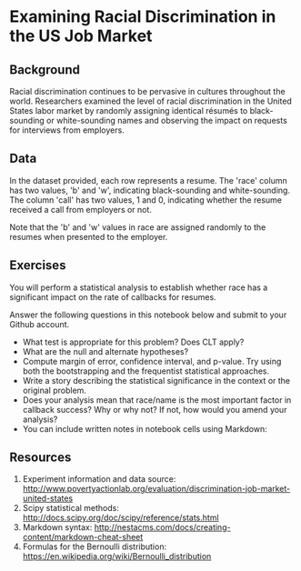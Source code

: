 # Examining Racial Discrimination in the US Job Market

## Background
  Racial discrimination continues to be pervasive in cultures throughout the world. Researchers examined the level of racial 
  discrimination in the United States labor market by randomly assigning identical résumés to black-sounding or white-sounding names and
  observing the impact on requests for interviews from employers.

## Data
  In the dataset provided, each row represents a resume. The 'race' column has two values, 'b' and 'w', indicating black-sounding and
  white-sounding. The column 'call' has two values, 1 and 0, indicating whether the resume received a call from employers or not.
  
  Note that the 'b' and 'w' values in race are assigned randomly to the resumes when presented to the employer.

## Exercises
  You will perform a statistical analysis to establish whether race has a significant impact on the rate of callbacks for resumes.

  Answer the following questions in this notebook below and submit to your Github account.

- What test is appropriate for this problem? Does CLT apply?
- What are the null and alternate hypotheses?
- Compute margin of error, confidence interval, and p-value. Try using both the bootstrapping and the frequentist statistical approaches.
- Write a story describing the statistical significance in the context or the original problem.
- Does your analysis mean that race/name is the most important factor in callback success? Why or why not? If not, how would you amend 
  your analysis?
- You can include written notes in notebook cells using Markdown:
 
## Resources
  1. Experiment information and data source:
     http://www.povertyactionlab.org/evaluation/discrimination-job-market-united-states
  2. Scipy statistical methods: http://docs.scipy.org/doc/scipy/reference/stats.html
  3. Markdown syntax: http://nestacms.com/docs/creating-content/markdown-cheat-sheet
  4. Formulas for the Bernoulli distribution: https://en.wikipedia.org/wiki/Bernoulli_distribution

